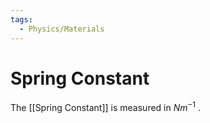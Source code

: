 ```yaml
---
tags:
  - Physics/Materials
---
```

# Spring Constant
The [[Spring Constant]] is measured in $Nm^{-1}$ .
